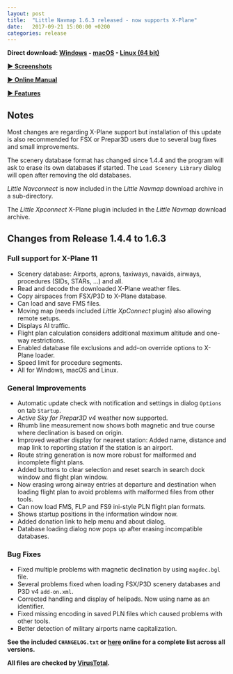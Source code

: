 ```yaml
---
layout: post
title:  "Little Navmap 1.6.3 released - now supports X-Plane"
date:   2017-09-21 15:00:00 +0200
categories: release
---
```


**Direct download:
[Windows](https://github.com/albar965/littlenavmap/releases/download/v1.6.3/LittleNavmap-win-1.6.3.zip) -
[macOS](https://github.com/albar965/littlenavmap/releases/download/v1.6.3/LittleNavmap-macOS-1.6.3.zip) -
[Linux \(64 bit\)](https://github.com/albar965/littlenavmap/releases/download/v1.6.3/LittleNavmap-linux-1.6.3.tar.gz)**

[**► Screenshots**](/littlenavmapscreens.html)

[**► Online Manual**](https://albar965.gitbooks.io/little-navmap-user-manual/content/v/release/1.6/en/)

[**► Features**](/littlenavmap.html)

## Notes

Most changes are regarding X-Plane support but installation of this update is also recommended for FSX or Prepar3D users due to several bug fixes and small improvements.

The scenery database format has changed since 1.4.4 and the program will ask to erase its own databases if started. The `Load Scenery Library` dialog will open after removing the old databases.

*Little Navconnect* is now included in the *Little Navmap* download archive in a sub-directory.

The *Little Xpconnect* X-Plane plugin included in the *Little Navmap* download archive.

## Changes from Release 1.4.4 to 1.6.3


### Full support for X-Plane 11

* Scenery database: Airports, aprons, taxiways, navaids, airways, procedures \(SIDs, STARs, ...\) and all.
* Read and decode the downloaded X-Plane weather files.
* Copy airspaces from FSX/P3D to X-Plane database.
* Can load and save FMS files.
* Moving map \(needs included *Little XpConnect* plugin\) also allowing remote setups.
* Displays AI traffic.
* Flight plan calculation considers additional maximum altitude and one-way restrictions.
* Enabled database file exclusions and add-on override options to X-Plane loader.
* Speed limit for procedure segments.
* All for Windows, macOS and Linux.

### General Improvements

* Automatic update check with notification and settings in dialog `Options` on tab `Startup`.
* _Active Sky for Prepar3D v4_ weather now supported.
* Rhumb line measurement now shows both magnetic and true course where declination is based on origin.
* Improved weather display for nearest station: Added name, distance and map link to reporting station if the station is an airport.
* Route string generation is now more robust for malformed and incomplete flight plans.
* Added buttons to clear selection and reset search in search dock window and flight plan window.
* Now erasing wrong airway entries at departure and destination when loading flight plan to avoid problems with malformed files from other tools.
* Can now load FMS, FLP and FS9 ini-style PLN flight plan formats.
* Shows startup positions in the information window now.
* Added donation link to help menu and about dialog.
* Database loading dialog now pops up after erasing incompatible databases.

### Bug Fixes

* Fixed multiple problems with magnetic declination by using `magdec.bgl` file.
* Several problems fixed when loading FSX/P3D scenery databases and P3D v4 `add-on.xml`.
* Corrected handling and display of helipads. Now using name as an identifier.
* Fixed missing encoding in saved PLN files which caused problems with other tools.
* Better detection of military airports name capitalization.

**See the included `CHANGELOG.txt` or [here](https://github.com/albar965/littlenavmap/blob/release/1.6/CHANGELOG.txt) online for a complete list across all versions.**

**All files are checked by [VirusTotal](https://www.virustotal.com).**

